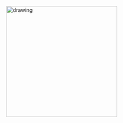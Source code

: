 <img src="https://media1.tenor.com/m/YUFYqDkIfREAAAAC/eyesonyou-watchingyou.gif" alt="drawing" width="300"/>
